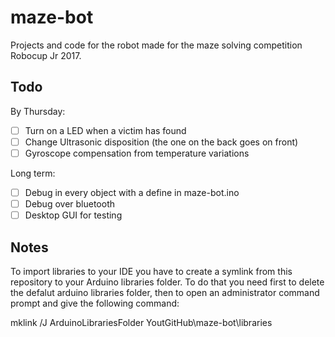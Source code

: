 # maze-bot
Projects and code for the robot made for the maze solving competition Robocup Jr 2017.

## Todo

By Thursday:
- [ ] Turn on a LED when a victim has found
- [ ] Change Ultrasonic disposition (the one on the back goes on front)
- [ ] Gyroscope compensation from temperature variations

Long term:
- [ ] Debug in every object with a define in maze-bot.ino
- [ ] Debug over bluetooth
- [ ] Desktop GUI for testing

## Notes

To import libraries to your IDE you have to create a symlink from this repository to your Arduino libraries folder. To do that you need first to delete the defalut arduino libraries folder, then to open an administrator command prompt and give the following command:

mklink /J ArduinoLibrariesFolder YoutGitHub\maze-bot\libraries
